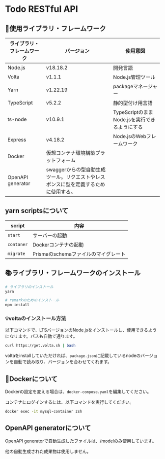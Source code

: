 # Todo RESTful API

## 📡使用ライブラリ・フレームワーク

|ライブラリ・フレームワーク|バージョン|使用意図|
|---|---|---|
|Node.js|v18.18.2|開発言語|
|Volta|v1.1.1|Node.js管理ツール|
|Yarn|v1.22.19|packageマネージャー|
|TypeScript|v5.2.2|静的型付け用言語|
|ts-node|v10.9.1|TypeScriptのままNode.jsを実行できるようにする|
|Express|v4.18.2|Node.jsのWebフレームワーク|
|Docker|仮想コンテナ環境構築プラットフォーム|
|OpenAPI generator|swaggerからの型自動生成ツール。リクエストやレスポンスに型を定義するために使用する。|

## yarn scriptsについて

|script|内容|
|---|---|
|`start`|サーバーの起動|
|`contaner`|Dockerコンテナの起動|
|`migrate`|Prismaのschemaファイルのマイグレート|

## 📚ライブラリ・フレームワークのインストール

```zsh
# ライブラリのインストール
yarn

# remarkのためのインストール
npm install
```

### 💡voltaのインストール方法

以下コマンドで、LTSバージョンのNode.jsをインストールし、使用できるようになリます。パスも自動で通ります。

```zsh
curl https://get.volta.sh | bash
```

voltaをinstallしていただければ、`package.json`に記載しているnodeのバージョンを自動で読み取り、バージョンを合わせてくれます。

## 🐳Dockerについて

Dockerの設定を変える場合は、`docker-compose.yaml`を編集してください。

コンテナにログインするには、以下コマンドを実行してください。

```zsh
docker exec -it mysql-container zsh
```

## OpenAPI generatorについて

OpenAPI generatorで自動生成したファイルは、/modelのみ使用しています。

他の自動生成された成果物は使用しません。
